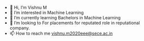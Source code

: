 - 👋 Hi, I’m Vishnu M
- 👀 I’m interested in Machine Learning
- 🌱 I’m currently learning Bachelors in Machine Learning
- 💞️ I’m looking to For placements for reputated role in reputational company.
- 📫 How to reach me vishnu.m2020eee@sece.ac.in

<!---
OZARO-Coding/OZARO-Coding is a ✨ special ✨ repository because its `README.md` (this file) appears on your GitHub profile.
You can click the Preview link to take a look at your changes.
--->
